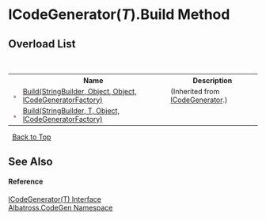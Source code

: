 # ICodeGenerator(*T*).Build Method 
 


## Overload List
&nbsp;<table><tr><th></th><th>Name</th><th>Description</th></tr><tr><td>![Public method](media/pubmethod.gif "Public method")</td><td><a href="M_Albatross_CodeGen_ICodeGenerator_Build.md">Build(StringBuilder, Object, Object, ICodeGeneratorFactory)</a></td><td> (Inherited from <a href="T_Albatross_CodeGen_ICodeGenerator.md">ICodeGenerator</a>.)</td></tr><tr><td>![Public method](media/pubmethod.gif "Public method")</td><td><a href="M_Albatross_CodeGen_ICodeGenerator_1_Build.md">Build(StringBuilder, T, Object, ICodeGeneratorFactory)</a></td><td /></tr></table>&nbsp;
<a href="#icodegenerator(*t*).build-method">Back to Top</a>

## See Also


#### Reference
<a href="T_Albatross_CodeGen_ICodeGenerator_1.md">ICodeGenerator(T) Interface</a><br /><a href="N_Albatross_CodeGen.md">Albatross.CodeGen Namespace</a><br />
